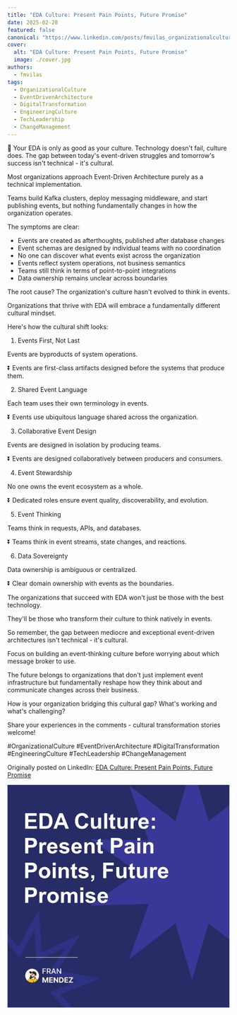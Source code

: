 ```yaml
---
title: "EDA Culture: Present Pain Points, Future Promise"
date: 2025-02-28
featured: false
canonical: "https://www.linkedin.com/posts/fmvilas_organizationalculture-eventdrivenarchitecture-activity-7301165159400562689-BWZy"
cover:
  alt: "EDA Culture: Present Pain Points, Future Promise"
  image: ./cover.jpg
authors:
  - fmvilas
tags:
  - OrganizationalCulture
  - EventDrivenArchitecture
  - DigitalTransformation
  - EngineeringCulture
  - TechLeadership
  - ChangeManagement
---
```


🔄 Your EDA is only as good as your culture.
Technology doesn't fail, culture does.
The gap between today's event-driven struggles and tomorrow's success isn't technical - it's cultural.

Most organizations approach Event-Driven Architecture purely as a technical implementation.

Teams build Kafka clusters, deploy messaging middleware, and start publishing events, but nothing fundamentally changes in how the organization operates.

The symptoms are clear:

- Events are created as afterthoughts, published after database changes
- Event schemas are designed by individual teams with no coordination
- No one can discover what events exist across the organization
- Events reflect system operations, not business semantics
- Teams still think in terms of point-to-point integrations
- Data ownership remains unclear across boundaries

The root cause? The organization's culture hasn't evolved to think in events.

Organizations that thrive with EDA will embrace a fundamentally different cultural mindset.

Here's how the cultural shift looks:

1. Events First, Not Last

Events are byproducts of system operations.

⏬
Events are first-class artifacts designed before the systems that produce them.

2. Shared Event Language

Each team uses their own terminology in events.

⏬
Events use ubiquitous language shared across the organization.

3. Collaborative Event Design

Events are designed in isolation by producing teams.

⏬
Events are designed collaboratively between producers and consumers.

4. Event Stewardship

No one owns the event ecosystem as a whole.

⏬
Dedicated roles ensure event quality, discoverability, and evolution.

5. Event Thinking

Teams think in requests, APIs, and databases.

⏬
Teams think in event streams, state changes, and reactions.

6. Data Sovereignty

Data ownership is ambiguous or centralized.

⏬
Clear domain ownership with events as the boundaries.

The organizations that succeed with EDA won't just be those with the best technology. 

They'll be those who transform their culture to think natively in events.

So remember, the gap between mediocre and exceptional event-driven architectures isn't technical - it's cultural.

Focus on building an event-thinking culture before worrying about which message broker to use.

The future belongs to organizations that don't just implement event infrastructure but fundamentally reshape how they think about and communicate changes across their business.

How is your organization bridging this cultural gap? What's working and what's challenging?

Share your experiences in the comments - cultural transformation stories welcome!

#OrganizationalCulture #EventDrivenArchitecture #DigitalTransformation #EngineeringCulture #TechLeadership #ChangeManagement

Originally posted on LinkedIn: [EDA Culture: Present Pain Points, Future Promise](https://www.linkedin.com/posts/fmvilas_organizationalculture-eventdrivenarchitecture-activity-7301165159400562689-BWZy)

![EDA Culture: Present Pain Points, Future Promise](./cover.jpg)
